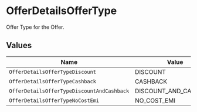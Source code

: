 # OfferDetailsOfferType

Offer Type for the Offer.


## Values

| Name                                       | Value                                      |
| ------------------------------------------ | ------------------------------------------ |
| `OfferDetailsOfferTypeDiscount`            | DISCOUNT                                   |
| `OfferDetailsOfferTypeCashback`            | CASHBACK                                   |
| `OfferDetailsOfferTypeDiscountAndCashback` | DISCOUNT_AND_CASHBACK                      |
| `OfferDetailsOfferTypeNoCostEmi`           | NO_COST_EMI                                |